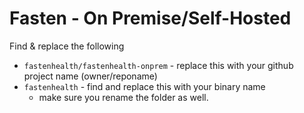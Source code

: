 # Fasten - On Premise/Self-Hosted

Find & replace the following

- `fastenhealth/fastenhealth-onprem` - replace this with your github project name (owner/reponame)
- `fastenhealth` - find and replace this with your binary name
    - make sure you rename the folder as well.  

   
